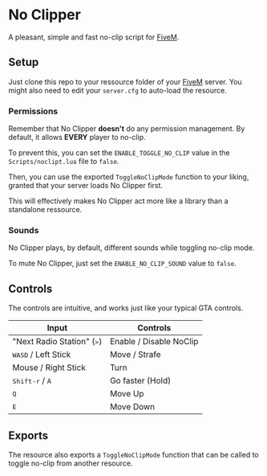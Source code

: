 # No Clipper # 

A pleasant, simple and fast no-clip script for [FiveM][5m].

## Setup ##

Just clone this repo to your ressource folder of your [FiveM][5m] server. You might also need to edit your `server.cfg` to auto-load the resource.

### Permissions ###

Remember that No Clipper **doesn't** do any permission management. By default, it allows **EVERY** player to no-clip.

To prevent this, you can set the `ENABLE_TOGGLE_NO_CLIP` value in the `Scripts/noclipt.lua` file to `false`.

Then, you can use the exported `ToggleNoClipMode` function to your liking, granted that your server loads No Clipper first.

This will effectively makes No Clipper act more like a library than a standalone ressource.

### Sounds ###

No Clipper plays, by default, different sounds while toggling no-clip mode.

To mute No Clipper, just set the `ENABLE_NO_CLIP_SOUND`  value to `false`.

## Controls ##

The controls are intuitive, and works just like your typical GTA controls.

| Input                                 | Controls                  |
|---------------------------------------|---------------------------|
| "Next Radio Station" (<kbd>></kbd>)   |  Enable / Disable NoClip  |
| <kbd>WASD</kbd> / Left Stick          |  Move / Strafe            |
| Mouse / Right Stick                   |  Turn                     |
| <kbd>Shift-r</kbd> / `A`              |  Go faster (Hold)         |
| <kbd>Q</kbd>                          |  Move Up                  |
| <kbd>E</kbd>                          |  Move Down                |

## Exports ##

The resource also exports a `ToggleNoClipMode` function that can be called to toggle no-clip from another resource.

[5m]: (https://fivem.net) "FiveM"